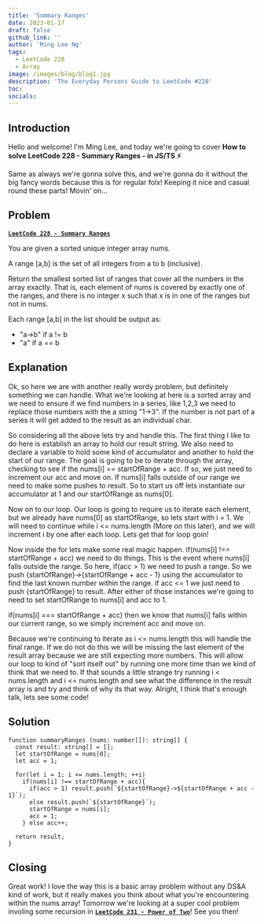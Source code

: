 ```yaml
---
title: 'Summary Ranges'
date: 2023-01-17
draft: false
github_link: ''
author: 'Ming Lee Ng'
tags:
  - LeetCode 228
  - Array
image: /images/blog/blog1.jpg
description: 'The Everyday Persons Guide to LeetCode #228'
toc:
socials:
---
```


## Introduction

Hello and welcome! I'm Ming Lee, and today we're going to cover **How to solve LeetCode 228 - Summary Ranges - in JS/TS :zap:**

Same as always we're gonna solve this, and we're gonna do it without the big fancy words because this is for regular folx! Keeping it nice and casual
round these parts! Movin' on...

## Problem

<b><a href='https://leetcode.com/problems/summary-ranges'>`LeetCode 228 - Summary Ranges`</a></b>

You are given a sorted unique integer array nums.

A range [a,b] is the set of all integers from a to b (inclusive).

Return the smallest sorted list of ranges that cover all the numbers in the array exactly. That is, each element of nums is covered by exactly one of
the ranges, and there is no integer x such that x is in one of the ranges but not in nums.

Each range [a,b] in the list should be output as:

- "a->b" if a != b
- "a" if a == b

## Explanation

Ok, so here we are with another really wordy problem, but definitely something we can handle. What we're looking at here is a sorted array and we need
to ensure if we find numbers in a series, like 1,2,3 we need to replace those numbers with the a string "1->3". If the number is not part of a series
it will get added to the result as an individual char.

So considering all the above lets try and handle this. The first thing I like to do here is establish an array to hold our result string. We also need
to declare a variable to hold some kind of accumulator and another to hold the start of our range. The goal is going to be to iterate through the
array, checking to see if the nums[i] == startOfRange + acc. If so, we just need to increment our acc and move on. If nums[i] falls outside of our
range we need to make some pushes to result. So to start us off lets instantiate our accumulator at 1 and our startOfRange as nums[0].

Now on to our loop. Our loop is going to require us to iterate each element, but we already have nums[0] as startOfRange, so lets start with i = 1. We
will need to continue while i <= nums.length (More on this later), and we will increment i by one after each loop. Lets get that for loop goin!

Now inside the for lets make some real magic happen. if(nums[i] !== startOfRange + acc) we need to do things. This is the event where nums[i] falls
outside the range. So here, if(acc > 1) we need to push a range. So we push {startOfRange}->{startOfRange + acc - 1} using the accumulator to find the
last known number within the range. if acc <= 1 we just need to push {startOfRange} to result. After either of those instances we're going to need to
set startOfRange to nums[i] and acc to 1.

if(nums[i] === startOfRange + acc) then we know that nums[i] falls within our current range, so we simply increment acc and move on.

Because we're continuing to iterate as i <= nums.length this will handle the final range. If we do not do this we will be missing the last element of
the result array because we are still expecting more numbers. This will allow our loop to kind of "sort itself out" by running one more time than we
kind of think that we need to. If that sounds a little strange try running i < nums.length and i <= nums.length and see what the difference in the
result array is and try and think of why its that way. Alright, I think that's enough talk, lets see some code!

## Solution

```
function summaryRanges (nums: number[]): string[] {
  const result: string[] = [];
  let startOfRange = nums[0];
  let acc = 1;

  for(let i = 1; i <= nums.length; ++i)
    if(nums[i] !== startOfRange + acc){
      if(acc > 1) result.push(`${startOfRange}->${startOfRange + acc - 1}`);
      else result.push(`${startOfRange}`);
      startOfRange = nums[i];
      acc = 1;
    } else acc++;

  return result;
}
```

## Closing

Great work! I love the way this is a basic array problem without any DS&A kind of work, but it really makes you think about what you're encountering
within the nums array! Tomorrow we're looking at a super cool problem involing some recursion in <a href='..//'>**`LeetCode 231 - Power of Two`**</a>!
See you then!
